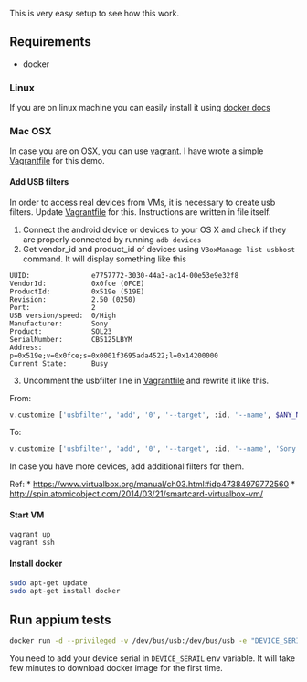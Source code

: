 This is very easy setup to see how this work.

## Requirements
- docker

### Linux
If you are on linux machine you can easily install it using [docker docs](https://docs.docker.com)

### Mac OSX
In case you are on OSX, you can use [vagrant](https://www.vagrantup.com/). I have wrote a simple [Vagrantfile](../Vagrantfile) for this demo.

#### Add USB filters
In order to access real devices from VMs, it is necessary to create usb filters. Update [Vagrantfile](../Vagrantfile) for this. Instructions are written in file itself.

1. Connect the android device or devices to your OS X and check if they are properly connected by running `adb devices`
2. Get vendor_id and product_id of devices using `VBoxManage list usbhost` command. It will display something like this

  ```
  UUID:               e7757772-3030-44a3-ac14-00e53e9e32f8
  VendorId:           0x0fce (0FCE)
  ProductId:          0x519e (519E)
  Revision:           2.50 (0250)
  Port:               2
  USB version/speed:  0/High
  Manufacturer:       Sony
  Product:            SOL23
  SerialNumber:       CB5125LBYM
  Address:            p=0x519e;v=0x0fce;s=0x0001f3695ada4522;l=0x14200000
  Current State:      Busy
  ```

3. Uncomment the usbfilter line in [Vagrantfile](../coreos/Vagrantfile) and rewrite it like this.

  From:
  ```sh
  v.customize ['usbfilter', 'add', '0', '--target', :id, '--name', $ANY_NAME, '--vendorid', $VENDOR_ID, '--productid', $PRODUCT_ID]
  ```
  To:
  ```sh
  v.customize ['usbfilter', 'add', '0', '--target', :id, '--name', 'Sony SOL23', '--vendorid', '0x0fce', '--productid', '0x519e']
  ```

  In case you have more devices, add additional filters for them.

  Ref:
    * https://www.virtualbox.org/manual/ch03.html#idp47384979772560
    * http://spin.atomicobject.com/2014/03/21/smartcard-virtualbox-vm/

#### Start VM

```bash
vagrant up
vagrant ssh
```

#### Install docker

```bash
sudo apt-get update
sudo apt-get install docker
```

## Run appium tests

```bash
docker run -d --privileged -v /dev/bus/usb:/dev/bus/usb -e "DEVICE_SERIAL=xxxx" -e "FEATURE=addition" --name device1-addition vbanthia/appium-docker-test:latest
```

You need to add your device serial in `DEVICE_SERAIL` env variable. It will take few minutes to download docker image for the first time.
